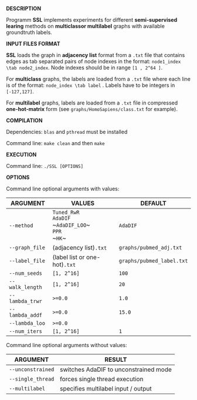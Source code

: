 __DESCRIPTION__

Programm __SSL__ implements experiments for different __semi-supervised learing__ methods on __multiclassor multilabel__ graphs with available groundtruth labels. 

__INPUT FILES FORMAT__

__SSL__ loads the graph in __adjacency list__ format from a `.txt` file that contains edges as tab separated pairs of node indexes in the format: `node1_index \tab node2_index`. Node indexes should be in range `[1 , 2^64 ]`. 

For __multiclass__ graphs, the labels are loaded from a `.txt` file where each line is of the format: `node_index \tab label` . Labels have to be integers in `[-127,127]`. 

For __multilabel__ graphs, labels are loaded from a `.txt` file in compressed __one-hot-matrix__ form (see `graphs/HomoSapiens/class.txt` for example).


__COMPILATION__

Dependencies: `blas` and `pthread`  must be installed

Command line: `make clean` and then `make`

__EXECUTION__
		      	 
Command line: `./SSL [OPTIONS]`

__OPTIONS__

Command line optional arguments with values:

ARGUMENT | VALUES | DEFAULT
-------- | ------ | -------
`--method` |  `Tuned_RwR` <br/> `AdaDIF` <br/> ~`AdaDIF_LOO`~ <br/> `PPR` <br/> ~`HK`~ | `AdaDIF`   	
`--graph_file` | (adjacency list)`.txt` | `graphs/pubmed_adj.txt`
`--label_file` | (label list or one-hot)`.txt` | `graphs/pubmed_label.txt`
`--num_seeds` | `[1, 2^16]` | `100`
`--walk_length` | `[1, 2^16]` | `20`
`--lambda_trwr` | `>=0.0` | `1.0`
`--lambda_addf` | `>=0.0` | `15.0`
`--lambda_loo` | `>=0.0` |     
`--num_iters` | `[1, 2^16]` | `1`

Command line optional arguments without values:

ARGUMENT | RESULT
-------- | ------
`--unconstrained` | switches AdaDIF to unconstrained mode
`--single_thread` | forces single thread execution
`--multilabel` | specifies multilabel input / output















